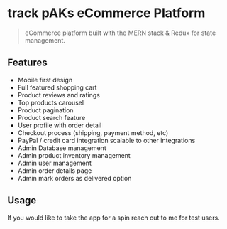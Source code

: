 # track pAKs eCommerce Platform

> eCommerce platform built with the MERN stack & Redux for state management.

## Features

- Mobile first design
- Full featured shopping cart
- Product reviews and ratings
- Top products carousel
- Product pagination
- Product search feature
- User profile with order detail
- Checkout process (shipping, payment method, etc)
- PayPal / credit card integration scalable to other integrations
- Admin Database management
- Admin product inventory management
- Admin user management
- Admin order details page
- Admin mark orders as delivered option

## Usage

If you would like to take the app for a spin reach out to me for test users.
